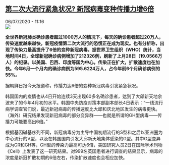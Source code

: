 <!--1594029278000-->
[第二次大流行紧急状况? 新冠病毒变种传播力增6倍](http://www.rfi.fr//cn/%E7%94%9F%E6%80%81/20200706-%E7%AC%AC%E4%BA%8C%E6%AC%A1%E5%A4%A7%E6%B5%81%E8%A1%8C%E7%B4%A7%E6%80%A5%E7%8A%B6%E5%86%B5-%E6%96%B0%E5%86%A0%E7%97%85%E6%AF%92%E5%8F%98%E7%A7%8D%E4%BC%A0%E6%92%AD%E5%8A%9B%E5%A2%9E6%E5%80%8D)
------

<div>06/07/2020 - 11:16</div><img src="https://s.rfi.fr/media/display/529f925c-bf69-11ea-9374-005056bff430/w:310/p:16x9/xgbd7.jpg"><p><strong>全世界新冠肺炎确诊患者超过1000万人的情况下，每天的确诊患者超过20万人，传染速度越来越快，新冠疫情第二次大流行的恐慌正在成为现实。也有分析称，出现了传染力最高提升了6倍的变种新冠病毒。据世界卫生组织（WHO）统计，当地时间4日，全球新冠确诊病例增加了212326例，刷新了上月28日（19.0566万人）的纪录。以美国、巴西、印度等国为中心，传染正在扩大，扩散速度也在加快。今年6月一个月内的确诊病例为595.6224万人，占今年前6个月确诊病例的55%。</strong></p><div class="t-content__body u-clearfix"><div class="m-interstitial"></div><p>据朝鲜日报今天报道称，传播力达6倍的变种新冠病毒引发紧急状况。</p><p>韩国国内的疫情也从4日开始连续3天出现60多名确诊患者，达到了大邱新天地余波未了的今年4月初的水平。韩国中央防疫对策本部副本部长4日表示：“一线流行病学调查官们说，最近新冠病毒的传播速度比大邱和庆北地区发生的病毒更快。（海外）研究结果发现新冠病毒的部分变异群——也就是所谓的GH型病毒——传播力可能要高出6倍。”</p><p>根据基因碱基序列不同，新冠病毒分为主导中国初期流行的S型和之后以亚洲圈为中心流行的V型，以及在韩国国内引发大邱新天地集体感染的G型。其中G型变异成为GR和GH等，GH型的传染力最高可达6倍，美国研究人员2日在国际学术刊物《Cell》上发表了这一研究结果。对999名英国患者进行调查的结果显示，病毒的浓度是新冠扩散初期的6倍左右，传染扩散速度也会相应加快。</p><div class="o-self-promo o-self-promo--nl o-self-promo--hidden" data-selfpromo-newsletter></div><div class="o-self-promo o-self-promo--app o-self-promo--hidden" data-selfpromo-app></div></div>
